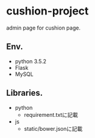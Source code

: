 # cushion-project
admin page for cushion page.  

## Env.
* python 3.5.2
* Flask
* MySQL

## Libraries.
* python
	* requirement.txtに記載
* js
	* static/bower.jsonに記載
